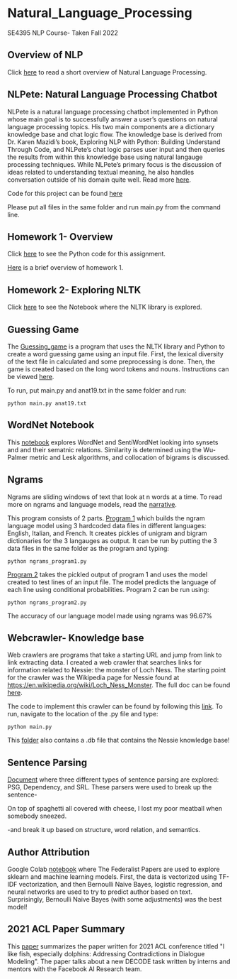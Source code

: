 # Natural_Language_Processing
SE4395 NLP Course- Taken Fall 2022

## Overview of NLP

Click [here](/Overviews/NLP_Overview.pdf) to read a short overview of Natural Language Processing. 


## NLPete: Natural Language Processing Chatbot

NLPete is a natural language processing chatbot implemented in Python whose main goal is to successfully answer a user’s questions
on natural language processing topics. His two main components are a dictionary knowledge base and chat logic flow. The knowledge 
base is derived from Dr. Karen Mazidi’s book, Exploring NLP with Python: Building Understand Through Code, and NLPete’s chat logic 
parses user input and then queries the results from within this knowledge base using natural langauge processing techniques. While 
NLPete’s primary focus is the discussion of ideas related to understanding textual meaning, he also handles conversation outside of 
his domain quite well.   Read more [here](chatbot/Chatbot_paper_Kingsley_Yu.pdf).
 
Code for this project can be found [here](/Natural_Language_Processing/tree/main/chatbot/NLPete/)

Please put all files in the same folder and run main.py from the command line.

## Homework 1- Overview

Click [here](/Homework1/Homework1_KLK170230.py) to see the Python code for this assignment.

[Here](/Overviews/Homework1_overview.pdf) is a brief overview of homework 1.

## Homework 2- Exploring NLTK

Click [here](/Homework3/Assignment3_ExploringNLTK.pdf) to see the Notebook where the NLTK library is explored.


## Guessing Game

The [Guessing_game](/Guessing_game/main.py) is a program that uses the NLTK library and Python to create a word guessing 
game using an input file. First, the lexical diversity of the text file in calculated and some preprocessing is done.
Then, the game is created based on the long word tokens and nouns. Instructions can be viewed [here](/Guessing_game/instructions.pdf).
    
To run, put main.py and anat19.txt in the same folder and run: 
    
	python main.py anat19.txt   

## WordNet Notebook

This [notebook](/WordNet/WordNetNotebook.pdf) explores WordNet and SentiWordNet looking into synsets and and their sematnic relations.
Similarity is determined using the Wu-Palmer metric and Lesk algorithms, and collocation of bigrams is discussed.

## Ngrams

Ngrams are sliding windows of text that look at n words at a time. To read more on ngrams and language models, read the [narrative](/Ngrams/Ngrams_narrative.pdf).
     
This program consists of 2 parts. [Program 1](/Ngrams/ngrams_program1.py) which builds the ngram language model using 3 hardcoded data files in
different languages: English, Italian, and French. It creates pickles of unigram and bigram dictionaries for the 3 langauges as output. It can
be run by putting the 3 data files in the same folder as the program and typing:
  
	python ngrams_program1.py
   
[Program 2](/Ngrams/ngrams_program2.py) takes the pickled output of program 1 and uses the model created to test lines of an input file.
The model predicts the language of each line using conditional probabilities. Program 2 can be run using:
	  
	python ngrams_program2.py
 
The accuracy of our language model made using ngrams was 96.67%

## Webcrawler- Knowledge base

Web crawlers are programs that take a starting URL and jump from link to link extracting data. I created a web crawler that 
searches links for information related to Nessie: the monster of Loch Ness. The starting point for the crawler was the
Wikipedia page for Nessie found at https://en.wikipedia.org/wiki/Loch_Ness_Monster. The full doc can be found [here](/web_crawler/web_crawler.pdf).
  
The code to implement this crawler can be found by following this [link](/web_crawler/main.py). To run, navigate to the location
of the .py file and type:
 
	python main.py
 
This [folder](/Natural_Language_Processing/web_crawler) also contains a .db file that contains the Nessie knowledge base!

## Sentence Parsing

[Document](/Parsing/Sentence_parsing.pdf) where three different types of sentence parsing are explored: PSG, Dependency, and 
SRL. These parsers were used to break up the sentence-
 
On top of spaghetti all covered with cheese, I lost my poor meatball when somebody sneezed.
 
-and break it up based on structure, word relation, and semantics.

## Author Attribution

Google Colab [notebook](/AuthorAttribution/AuthorAttribution.pdf) where The Federalist Papers are used to explore sklearn
and machine learning models. First, the data is vectorized using TF-IDF vectorization, and then Bernoulli Naive Bayes, logistic
regression, and neural networks are used to try to predict author based on text. Surprisingly, Bernoulli Naive Bayes (with some
adjustments) was the best model!

## 2021 ACL Paper Summary

This [paper](/ACL/i_like_fish.pdf) summarizes the paper written for 2021 ACL conference titled "I like fish, especially dolphins: 
Addressing Contradictions in Dialogue Modeling". The paper talks about a new DECODE task written by interns and mentors
with the Facebook AI Research team. 


	